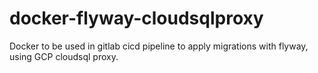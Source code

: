 # docker-flyway-cloudsqlproxy
Docker to be used in gitlab cicd pipeline to apply migrations with flyway, using GCP cloudsql proxy.
